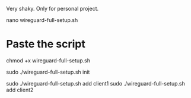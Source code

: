 Very shaky. Only for personal project.

nano wireguard-full-setup.sh
# Paste the script
chmod +x wireguard-full-setup.sh

sudo ./wireguard-full-setup.sh init

sudo ./wireguard-full-setup.sh add client1
sudo ./wireguard-full-setup.sh add client2
